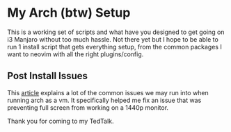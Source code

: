 # My Arch (btw) Setup

This is a working set of scripts and what have you designed to get going on i3 Manjaro without too much hassle.
Not there yet but I hope to be able to run 1 install script that gets everything setup, from the common packages
I want to neovim with all the right plugins/config.

## Post Install Issues

This [article](https://wiki.archlinux.org/title/VMware/Install_Arch_Linux_as_a_guest) explains a lot of the common issues
we may run into when running arch as a vm. It specifically helped me fix an issue that was preventing full screen from
working on a 1440p monitor.

Thank you for coming to my TedTalk.
